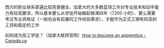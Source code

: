 西方的职业体系普遍比较完善健全，加拿大的大多数蓝领工作对专业技术和动手能力有较高要求，所以基本要么从学徒开始做起做满四年（7200 小时）、要么需要考过专业资格证（一般也会有前置的工作经验需求），才能作为正式工拥有较高的工资和稳定的工作

如何成为技工学徒？（加拿大联邦官网）[How to become an apprentice - Canada.ca](https://www.canada.ca/en/services/jobs/training/support-skilled-trades-apprentices/become-apprentice.html)

